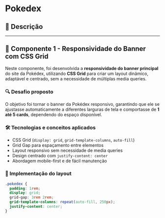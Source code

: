 # Pokedex

## 📄 Descrição
---

## 🧩 Componente 1 - Responsividade do Banner com CSS Grid

Neste componente, foi desenvolvida a **responsividade do banner principal** do site da Pokédex, utilizando **CSS Grid** para criar um layout dinâmico, adaptável e centrado, sem a necessidade de múltiplas media queries.

### 🔍 Desafio proposto
O objetivo foi tornar o banner da Pokédex responsivo, garantindo que ele se ajustasse automaticamente a diferentes larguras de tela e comportasse de **1 até 5 cards**, dependendo do espaço disponível.

### 🛠️ Tecnologias e conceitos aplicados
- CSS Grid (`display: grid`, `grid-template-columns`, `auto-fill`)
- Grid Gap para espaçamento entre elementos
- Layout responsivo sem necessidade de media queries
- Design centrado com `justify-content: center`
- Abordagem mobile-first e de fácil manutenção

### 📐 Implementação do layout

```css
.pokedex {
  padding: 1rem;
  display: grid;
  grid-gap: 3rem 2rem;
  grid-template-columns: repeat(auto-fill, 250px);
  justify-content: center;
}
